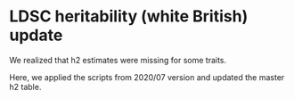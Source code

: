 # LDSC heritability (white British) update

We realized that h2 estimates were missing for some traits.

Here, we applied the scripts from 2020/07 version and updated the master h2 table.


